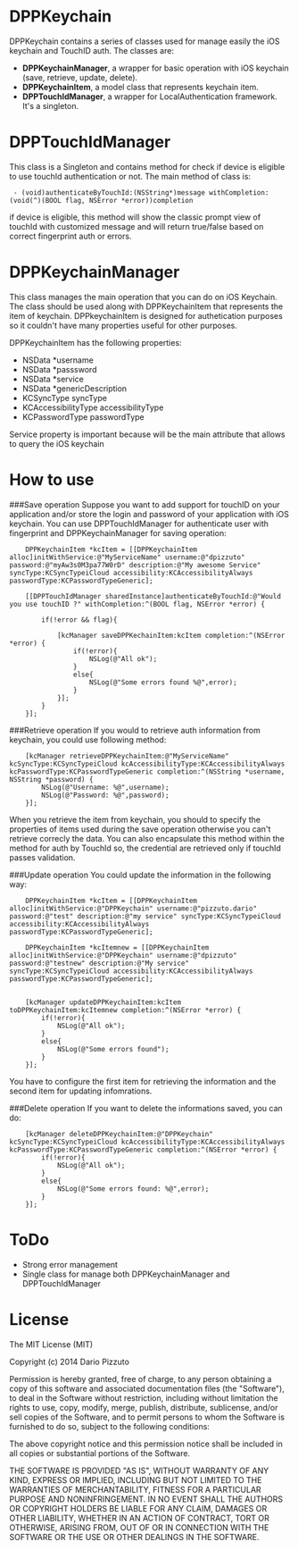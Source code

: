 DPPKeychain
===========

DPPKeychain contains a series of classes used for manage easily the iOS keychain and TouchID auth.
The classes are:

- **DPPKeychainManager**, a wrapper for basic operation with iOS keychain (save, retrieve, update, delete).
- **DPPKeychainItem**, a model class that represents keychain item.
- **DPPTouchIdManager**, a wrapper for LocalAuthentication framework. It's a singleton.


DPPTouchIdManager
=================
This class is a Singleton and contains method for check if device is eligible to use touchId authentication or not.
The main method of class is:
```
 - (void)authenticateByTouchId:(NSString*)message withCompletion:(void(^)(BOOL flag, NSError *error))completion
 ```
if device is eligible, this method will show the classic prompt view of touchId with customized message and will return true/false based on correct fingerprint auth or errors.

DPPKeychainManager
==================
This class manages the main operation that you can do on iOS Keychain. The class should be used along with DPPKeychainItem that represents the item of keychain. DPPkeychainItem is designed for authetication purposes so it couldn't have many properties useful for other purposes. 

DPPKeychainItem has the following properties:
- NSData *username
- NSData *passsword
- NSData *service
- NSData *genericDescription
- KCSyncType syncType
- KCAccessibilityType accessibilityType
- KCPasswordType passwordType

Service property is important because will be the main attribute that allows to query the iOS keychain

How to use
==========
###Save operation
Suppose you want to add support for touchID on your application and/or store the login and password of your application with iOS keychain.
You can use DPPTouchIdManager for authenticate user with fingerprint and DPPKeychainManager for saving operation:
```
    DPPKeychainItem *kcItem = [[DPPKeychainItem alloc]initWithService:@"MyServiceName" username:@"dpizzuto" password:@"myAw3s0M3pa77W0rD" description:@"My awesome Service" syncType:KCSyncTypeiCloud accessibility:KCAccessibilityAlways passwordType:KCPasswordTypeGeneric];
    
    [[DPPTouchIdManager sharedInstance]authenticateByTouchId:@"Would you use touchID ?" withCompletion:^(BOOL flag, NSError *error) {

        if(!error && flag){

            [kcManager saveDPPKechainItem:kcItem completion:^(NSError *error) {
                if(!error){
                    NSLog(@"All ok");
                }
                else{
                    NSLog(@"Some errors found %@",error);
                }
            }];
        }
    }];
```

###Retrieve operation
If you would to retrieve auth information from keychain, you could use following method:
```
	[kcManager retrieveDPPKeychainItem:@"MyServiceName" kcSyncType:KCSyncTypeiCloud kcAccessibilityType:KCAccessibilityAlways kcPasswordType:KCPasswordTypeGeneric completion:^(NSString *username, NSString *password) {
		NSLog(@"Username: %@",username);
		NSLog(@"Password: %@",password);
	}];
```
When you retrieve the item from keychain, you should to specify the properties of items used during the save operation otherwise you can't retrieve correcly the data.
You can also encapsulate this method within the method for auth by TouchId so, the credential are retrieved only if touchId passes validation.

###Update operation
You could update the information in the following way:
```
    DPPKeychainItem *kcItem = [[DPPKeychainItem alloc]initWithService:@"DPPKeychain" username:@"pizzuto.dario" password:@"test" description:@"my service" syncType:KCSyncTypeiCloud accessibility:KCAccessibilityAlways passwordType:KCPasswordTypeGeneric];
    
    DPPKeychainItem *kcItemnew = [[DPPKeychainItem alloc]initWithService:@"DPPKeychain" username:@"dpizzuto" password:@"testnew" description:@"My service" syncType:KCSyncTypeiCloud accessibility:KCAccessibilityAlways passwordType:KCPasswordTypeGeneric];
    
    
    [kcManager updateDPPKeychainItem:kcItem toDPPKeychainItem:kcItemnew completion:^(NSError *error) {
        if(!error){
            NSLog(@"All ok");
        }
        else{
            NSLog(@"Some errors found");
        }
    }];
```
You have to configure the first item for retrieving the information and the second item for updating infomrations.

###Delete operation
If you want to delete the informations saved, you can do:
```
    [kcManager deleteDPPKeychainItem:@"DPPKeychain" kcSyncType:KCSyncTypeiCloud kcAccessibilityType:KCAccessibilityAlways kcPasswordType:KCPasswordTypeGeneric completion:^(NSError *error) {
        if(!error){
            NSLog(@"All ok");
        }
        else{
            NSLog(@"Some errors found: %@",error);
        }
    }];
```

ToDo
====
- Strong error management
- Single class for manage both DPPKeychainManager and DPPTouchIdManager

License
=======

The MIT License (MIT)

Copyright (c) 2014 Dario Pizzuto

Permission is hereby granted, free of charge, to any person obtaining a copy
of this software and associated documentation files (the "Software"), to deal
in the Software without restriction, including without limitation the rights
to use, copy, modify, merge, publish, distribute, sublicense, and/or sell
copies of the Software, and to permit persons to whom the Software is
furnished to do so, subject to the following conditions:

The above copyright notice and this permission notice shall be included in
all copies or substantial portions of the Software.

THE SOFTWARE IS PROVIDED "AS IS", WITHOUT WARRANTY OF ANY KIND, EXPRESS OR
IMPLIED, INCLUDING BUT NOT LIMITED TO THE WARRANTIES OF MERCHANTABILITY,
FITNESS FOR A PARTICULAR PURPOSE AND NONINFRINGEMENT. IN NO EVENT SHALL THE
AUTHORS OR COPYRIGHT HOLDERS BE LIABLE FOR ANY CLAIM, DAMAGES OR OTHER
LIABILITY, WHETHER IN AN ACTION OF CONTRACT, TORT OR OTHERWISE, ARISING FROM,
OUT OF OR IN CONNECTION WITH THE SOFTWARE OR THE USE OR OTHER DEALINGS IN
THE SOFTWARE.
